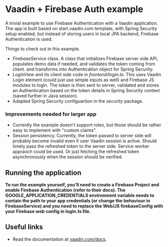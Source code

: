 # Vaadin + Firebase Auth example

A trivial example to use Firebase Authentication with a Vaadin application.
The app is built based on start.vaadin.com template, with Spring Security 
setup enabled, but instead of storing users in local JPA backend, Firebase
Authentication is used.

Things to check out in this example.

 * _FirebaseService_ class. A class that initializes Firebase server side API, 
   populates demo data if needed, and validates the token coming from client.
   and transforms into Authentication object for Spring Security.
 * _LoginView_ and its client side code in _frontend/login.ts_. This uses
   Vaadin Login element (could just use simple inputs as well) and 
   Firebase JS modules to login. The token is then sent to server,
   validated and stores an Authentication based on the token details in 
   Spring Security context (saved further in Java session).
 * Adapted Spring Security configuartion in the _security_ package.

### Improvements needed for larger app

 * Currently the example doesn't support roles, but those should be rather
   easy to implement with "custom claims".
 * Session persistency. Currently, the token passed to server side will 
   probably become invalid even if user Vaadin session is active. Should
   timely pass the refreshed token to the server side. Service worker
   appraoch could be used. Or just fetching the refreshed token 
   asynchronously when the session should be verified.

## Running the application

**To run the example yourself, you'll need to create a Firebase Project and
enable Firebase Authentication (refer to their docs). The
GOOGLE_APPLICATION_CREDENTIALS environment variable needs to contain the 
path to your app credentials (or change the behaviour in FirebaseService) and
you need to replace the Web/JS firebaseConfig with your Firebase web config in login.ts file.**

## Useful links

- Read the documentation at [vaadin.com/docs](https://vaadin.com/docs).
